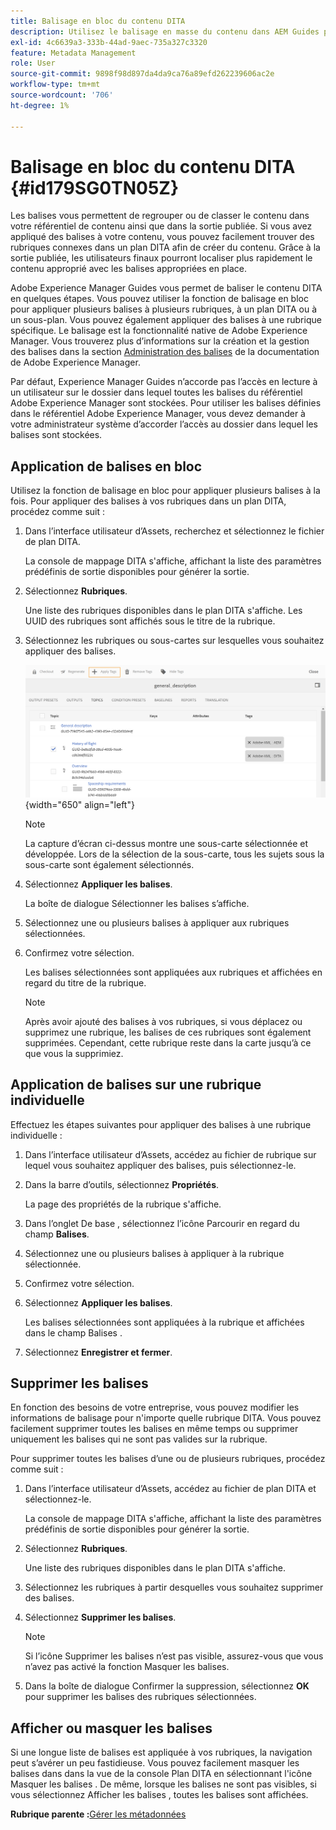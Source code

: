 ```yaml
---
title: Balisage en bloc du contenu DITA
description: Utilisez le balisage en masse du contenu dans AEM Guides pour améliorer la visibilité du contenu DITA. Découvrez comment appliquer, supprimer, afficher ou masquer des balises en bloc sur une ou plusieurs rubriques.
exl-id: 4c6639a3-333b-44ad-9aec-735a327c3320
feature: Metadata Management
role: User
source-git-commit: 9898f98d897da4da9ca76a89efd262239606ac2e
workflow-type: tm+mt
source-wordcount: '706'
ht-degree: 1%

---
```


# Balisage en bloc du contenu DITA {#id179SG0TN05Z}

Les balises vous permettent de regrouper ou de classer le contenu dans votre référentiel de contenu ainsi que dans la sortie publiée. Si vous avez appliqué des balises à votre contenu, vous pouvez facilement trouver des rubriques connexes dans un plan DITA afin de créer du contenu. Grâce à la sortie publiée, les utilisateurs finaux pourront localiser plus rapidement le contenu approprié avec les balises appropriées en place.

Adobe Experience Manager Guides vous permet de baliser le contenu DITA en quelques étapes. Vous pouvez utiliser la fonction de balisage en bloc pour appliquer plusieurs balises à plusieurs rubriques, à un plan DITA ou à un sous-plan. Vous pouvez également appliquer des balises à une rubrique spécifique. Le balisage est la fonctionnalité native de Adobe Experience Manager. Vous trouverez plus d’informations sur la création et la gestion des balises dans la section [Administration des balises](https://experienceleague.adobe.com/docs/experience-manager-cloud-service/sites/authoring/features/tags.html?lang=fr) de la documentation de Adobe Experience Manager.

Par défaut, Experience Manager Guides n’accorde pas l’accès en lecture à un utilisateur sur le dossier dans lequel toutes les balises du référentiel Adobe Experience Manager sont stockées. Pour utiliser les balises définies dans le référentiel Adobe Experience Manager, vous devez demander à votre administrateur système d’accorder l’accès au dossier dans lequel les balises sont stockées.

## Application de balises en bloc

Utilisez la fonction de balisage en bloc pour appliquer plusieurs balises à la fois. Pour appliquer des balises à vos rubriques dans un plan DITA, procédez comme suit :

1. Dans l’interface utilisateur d’Assets, recherchez et sélectionnez le fichier de plan DITA.

   La console de mappage DITA s&#39;affiche, affichant la liste des paramètres prédéfinis de sortie disponibles pour générer la sortie.

1. Sélectionnez **Rubriques**.

   Une liste des rubriques disponibles dans le plan DITA s&#39;affiche. Les UUID des rubriques sont affichés sous le titre de la rubrique.

1. Sélectionnez les rubriques ou sous-cartes sur lesquelles vous souhaitez appliquer des balises.

   ![](images/apply-tags-uuid.png){width="650" align="left"}


   >[!NOTE]
   >
   > La capture d’écran ci-dessus montre une sous-carte sélectionnée et développée. Lors de la sélection de la sous-carte, tous les sujets sous la sous-carte sont également sélectionnés.

1. Sélectionnez **Appliquer les balises**.

   La boîte de dialogue Sélectionner les balises s’affiche.

1. Sélectionnez une ou plusieurs balises à appliquer aux rubriques sélectionnées.

1. Confirmez votre sélection.

   Les balises sélectionnées sont appliquées aux rubriques et affichées en regard du titre de la rubrique.

   >[!NOTE]
   >
   > Après avoir ajouté des balises à vos rubriques, si vous déplacez ou supprimez une rubrique, les balises de ces rubriques sont également supprimées. Cependant, cette rubrique reste dans la carte jusqu’à ce que vous la supprimiez.


## Application de balises sur une rubrique individuelle

Effectuez les étapes suivantes pour appliquer des balises à une rubrique individuelle :

1. Dans l’interface utilisateur d’Assets, accédez au fichier de rubrique sur lequel vous souhaitez appliquer des balises, puis sélectionnez-le.

1. Dans la barre d’outils, sélectionnez **Propriétés**.

   La page des propriétés de la rubrique s&#39;affiche.

1. Dans l’onglet De base , sélectionnez l’icône Parcourir en regard du champ **Balises**.

1. Sélectionnez une ou plusieurs balises à appliquer à la rubrique sélectionnée.

1. Confirmez votre sélection.

1. Sélectionnez **Appliquer les balises**.

   Les balises sélectionnées sont appliquées à la rubrique et affichées dans le champ Balises .

1. Sélectionnez **Enregistrer et fermer**.


## Supprimer les balises

En fonction des besoins de votre entreprise, vous pouvez modifier les informations de balisage pour n&#39;importe quelle rubrique DITA. Vous pouvez facilement supprimer toutes les balises en même temps ou supprimer uniquement les balises qui ne sont pas valides sur la rubrique.

Pour supprimer toutes les balises d’une ou de plusieurs rubriques, procédez comme suit :

1. Dans l’interface utilisateur d’Assets, accédez au fichier de plan DITA et sélectionnez-le.

   La console de mappage DITA s&#39;affiche, affichant la liste des paramètres prédéfinis de sortie disponibles pour générer la sortie.

1. Sélectionnez **Rubriques**.

   Une liste des rubriques disponibles dans le plan DITA s&#39;affiche.

1. Sélectionnez les rubriques à partir desquelles vous souhaitez supprimer des balises.

1. Sélectionnez **Supprimer les balises**.

   >[!NOTE]
   >
   > Si l’icône Supprimer les balises n’est pas visible, assurez-vous que vous n’avez pas activé la fonction Masquer les balises.

1. Dans la boîte de dialogue Confirmer la suppression, sélectionnez **OK** pour supprimer les balises des rubriques sélectionnées.


## Afficher ou masquer les balises

Si une longue liste de balises est appliquée à vos rubriques, la navigation peut s’avérer un peu fastidieuse. Vous pouvez facilement masquer les balises dans dans la vue de la console Plan DITA en sélectionnant l&#39;icône Masquer les balises . De même, lorsque les balises ne sont pas visibles, si vous sélectionnez Afficher les balises , toutes les balises sont affichées.

**Rubrique parente :**&#x200B;[ Gérer les métadonnées](manage-metadata.md)
